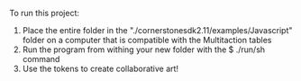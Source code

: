To run this project:

1. Place the entire folder in the "./cornerstonesdk2.11/examples/Javascript" folder on a computer that is compatible with the Multitaction tables
2. Run the program from withing your new folder with the $ ./run/sh command
3. Use the tokens to create collaborative art!
